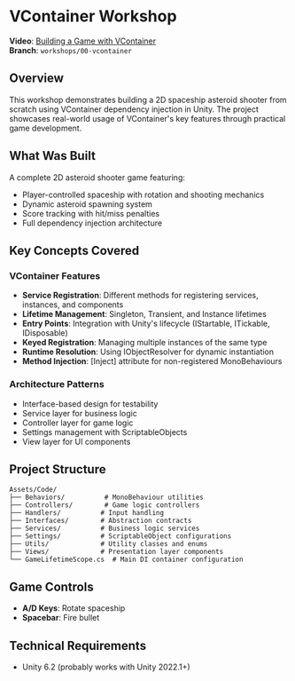 # VContainer Workshop

**Video**: [Building a Game with VContainer](https://youtu.be/G3dzcKoo62U)  
**Branch**: `workshops/00-vcontainer`

## Overview

This workshop demonstrates building a 2D spaceship asteroid shooter from scratch using VContainer dependency injection in Unity. The project showcases real-world usage of VContainer's key features through practical game development.

## What Was Built

A complete 2D asteroid shooter game featuring:
- Player-controlled spaceship with rotation and shooting mechanics
- Dynamic asteroid spawning system
- Score tracking with hit/miss penalties
- Full dependency injection architecture

## Key Concepts Covered

### VContainer Features
- **Service Registration**: Different methods for registering services, instances, and components
- **Lifetime Management**: Singleton, Transient, and Instance lifetimes
- **Entry Points**: Integration with Unity's lifecycle (IStartable, ITickable, IDisposable)
- **Keyed Registration**: Managing multiple instances of the same type
- **Runtime Resolution**: Using IObjectResolver for dynamic instantiation
- **Method Injection**: [Inject] attribute for non-registered MonoBehaviours

### Architecture Patterns
- Interface-based design for testability
- Service layer for business logic
- Controller layer for game logic
- Settings management with ScriptableObjects
- View layer for UI components

## Project Structure

```
Assets/Code/
├── Behaviors/          # MonoBehaviour utilities
├── Controllers/        # Game logic controllers  
├── Handlers/          # Input handling
├── Interfaces/        # Abstraction contracts
├── Services/          # Business logic services
├── Settings/          # ScriptableObject configurations
├── Utils/             # Utility classes and enums
├── Views/             # Presentation layer components
└── GameLifetimeScope.cs  # Main DI container configuration
```

## Game Controls
- **A/D Keys**: Rotate spaceship
- **Spacebar**: Fire bullet

## Technical Requirements
- Unity 6.2 (probably works with Unity 2022.1+)